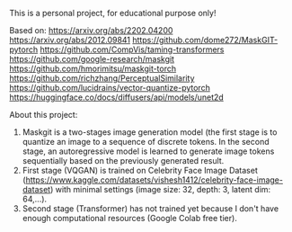 This is a personal project, for educational purpose only!

Based on:
  https://arxiv.org/abs/2202.04200
  https://arxiv.org/abs/2012.09841
  https://github.com/dome272/MaskGIT-pytorch
  https://github.com/CompVis/taming-transformers
  https://github.com/google-research/maskgit
  https://github.com/hmorimitsu/maskgit-torch
  https://github.com/richzhang/PerceptualSimilarity
  https://github.com/lucidrains/vector-quantize-pytorch
  https://huggingface.co/docs/diffusers/api/models/unet2d
  
About this project:
  1. Maskgit is a two-stages image generation model (the first stage is to quantize an image to a sequence of discrete tokens. In the second stage, an autoregressive model is learned to generate image tokens sequentially based on the previously generated result.
  2. First stage (VQGAN) is trained on Celebrity Face Image Dataset (https://www.kaggle.com/datasets/vishesh1412/celebrity-face-image-dataset) with minimal settings (image size: 32, depth: 3, latent dim: 64,...).
  3. Second stage (Transformer) has not trained yet because I don't have enough computational resources (Google Colab free tier).
